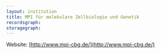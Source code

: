 ```yaml
---
layout: institution
title: MPI für molekulare Zellbiologie und Genetik
recordsgraph: 
storagegraph: 
---
```


Website: [http://www.mpi-cbg.de/](http://www.mpi-cbg.de/)

